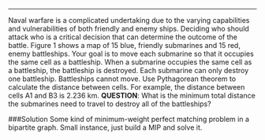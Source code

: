 
----------

Naval warfare is a complicated undertaking due
to the varying capabilities and vulnerabilities of both
friendly and enemy ships. Deciding who should attack
who is a critical decision that can determine the
outcome of the battle.
Figure 1 shows a map of 15 blue, friendly submarines
and 15 red, enemy battleships. Your goal is to
move each submarine so that it occupies the same
cell as a battleship. When a submarine occupies the
same cell as a battleship, the battleship is destroyed.
Each submarine can only destroy one battleship. Battleships
cannot move.
Use Pythagorean theorem to calculate the distance
between cells. For example, the distance between
cells A1 and B3 is 2.236 km.
**QUESTION**: What is the minimum total distance
the submarines need to travel to destroy all of the
battleships?

###Solution
Some kind of minimum-weight perfect matching problem in a bipartite graph. 
Small instance, just build a MIP and solve it.
